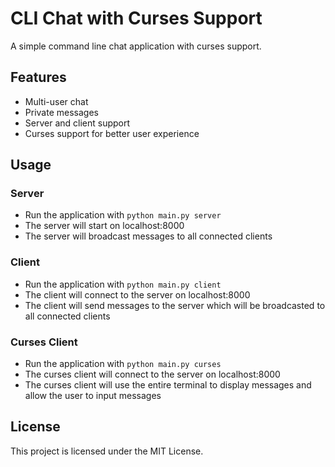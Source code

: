 # CLI Chat with Curses Support

A simple command line chat application with curses support.

## Features

- Multi-user chat
- Private messages
- Server and client support
- Curses support for better user experience

## Usage

### Server

- Run the application with `python main.py server`
- The server will start on localhost:8000
- The server will broadcast messages to all connected clients

### Client

- Run the application with `python main.py client`
- The client will connect to the server on localhost:8000
- The client will send messages to the server which will be broadcasted to all connected clients

### Curses Client

- Run the application with `python main.py curses`
- The curses client will connect to the server on localhost:8000
- The curses client will use the entire terminal to display messages and allow the user to input messages

## License

This project is licensed under the MIT License.
